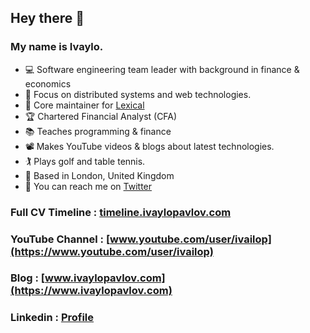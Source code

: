 ## Hey there 👋

### My name is Ivaylo. 

- 💻 Software engineering team leader with background in finance & economics
- 📡 Focus on distributed systems and web technologies. 
- 📝 Core maintainer for [Lexical](https://github.com/facebook/lexical)
- 🏆 Chartered Financial Analyst (CFA)
- 📚 Teaches programming & finance
- 📽 Makes YouTube videos & blogs about latest technologies. 
- 🏌️‍ Plays golf and table tennis. 
- 📍 Based in London, United Kingdom
- 💬 You can reach me on [Twitter](https://twitter.com/ivailop)

### Full CV Timeline : [timeline.ivaylopavlov.com](https://timeline.ivaylopavlov.com)

### YouTube Channel : [www.youtube.com/user/ivailop](https://www.youtube.com/user/ivailop)

### Blog : [www.ivaylopavlov.com](https://www.ivaylopavlov.com)

### Linkedin : [Profile](https://www.linkedin.com/in/ivaylo-pavlov-cfa-frm-imc-cfte-86699734/)

